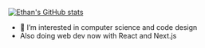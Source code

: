[![Ethan's GitHub stats](https://github-readme-stats.vercel.app/api?username=nl32&theme=gruvbox)](https://github.com/anuraghazra/github-readme-stats)


- 👀 I’m interested in computer science and code design
- Also doing web dev now with React and Next.js
